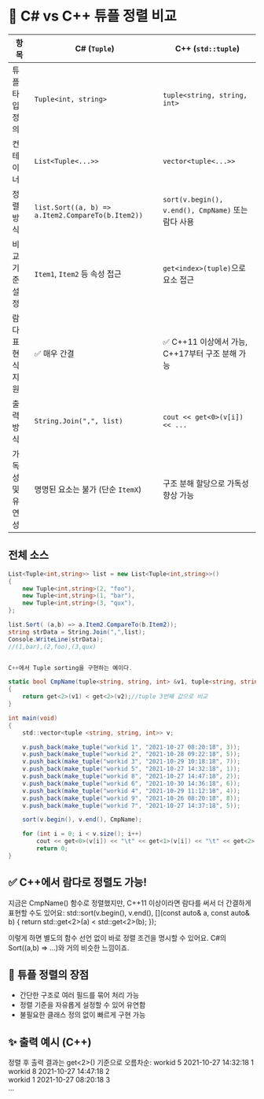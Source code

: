 # 🔁 C# vs C++ 튜플 정렬 비교
| 항목             | C# (`Tuple`)                                      | C++ (`std::tuple`)                                 |
|------------------|---------------------------------------------------|----------------------------------------------------|
| 튜플 타입 정의     | `Tuple<int, string>`                              | `tuple<string, string, int>`                       |
| 컨테이너         | `List<Tuple<...>>`                                | `vector<tuple<...>>`                               |
| 정렬 방식         | `list.Sort((a, b) => a.Item2.CompareTo(b.Item2))` | `sort(v.begin(), v.end(), CmpName)` 또는 람다 사용 |
| 비교 기준 설정    | `Item1`, `Item2` 등 속성 접근                     | `get<index>(tuple)`으로 요소 접근                  |
| 람다 표현식 지원  | ✅ 매우 간결                                       | ✅ C++11 이상에서 가능, C++17부터 구조 분해 가능   |
| 출력 방식         | `String.Join(",", list)`                         | `cout << get<0>(v[i]) << ...`                      |
| 가독성 및 유연성  | 명명된 요소는 불가 (단순 `ItemX`)                | 구조 분해 할당으로 가독성 향상 가능                |



## 전체 소스
```csharp
List<Tuple<int,string>> list = new List<Tuple<int,string>>()
{
    new Tuple<int,string>(2, "foo"),
    new Tuple<int,string>(1, "bar"),
    new Tuple<int,string>(3, "qux"),
};

list.Sort( (a,b) => a.Item2.CompareTo(b.Item2));
string strData = String.Join(",",list);
Console.WriteLine(strData);
//(1,bar),(2,foo),(3,qux)


C++에서 Tuple sorting을 구현하는 예이다.

static bool CmpName(tuple<string, string, int> &v1, tuple<string, string, int> &v2)
{
    return get<2>(v1) < get<2>(v2);//tuple 3번째 값으로 비교
}

int main(void)
{
    std::vector<tuple <string, string, int>> v;

    v.push_back(make_tuple("workid 1", "2021-10-27 08:20:18", 3));
    v.push_back(make_tuple("workid 2", "2021-10-28 09:22:18", 5));
    v.push_back(make_tuple("workid 3", "2021-10-29 10:18:18", 7));
    v.push_back(make_tuple("workid 5", "2021-10-27 14:32:18", 1));
    v.push_back(make_tuple("workid 8", "2021-10-27 14:47:18", 2));
    v.push_back(make_tuple("workid 6", "2021-10-30 14:36:18", 6));
    v.push_back(make_tuple("workid 4", "2021-10-29 11:12:18", 4));
    v.push_back(make_tuple("workid 9", "2021-10-26 08:20:18", 8));
    v.push_back(make_tuple("workid 7", "2021-10-27 14:37:18", 5));

    sort(v.begin(), v.end(), CmpName);

    for (int i = 0; i < v.size(); i++)
        cout << get<0>(v[i]) << "\t" << get<1>(v[i]) << "\t" << get<2>(v[i]) << endl;
        return 0;
}

```

## ✅ C++에서 람다로 정렬도 가능!
지금은 CmpName() 함수로 정렬했지만,
C++11 이상이라면 람다를 써서 더 간결하게 표현할 수도 있어요:
std::sort(v.begin(), v.end(), [](const auto& a, const auto& b) {
    return std::get<2>(a) < std::get<2>(b);
});


이렇게 하면 별도의 함수 선언 없이 바로 정렬 조건을 명시할 수 있어요.
C#의 Sort((a,b) => ...)와 거의 비슷한 느낌이죠.

## 🧠 튜플 정렬의 장점
- 간단한 구조로 여러 필드를 묶어 처리 가능
- 정렬 기준을 자유롭게 설정할 수 있어 유연함
- 불필요한 클래스 정의 없이 빠르게 구현 가능

## ✨ 출력 예시 (C++)
정렬 후 출력 결과는 get<2>() 기준으로 오름차순:
workid 5    2021-10-27 14:32:18    1  
workid 8    2021-10-27 14:47:18    2  
workid 1    2021-10-27 08:20:18    3  
...




